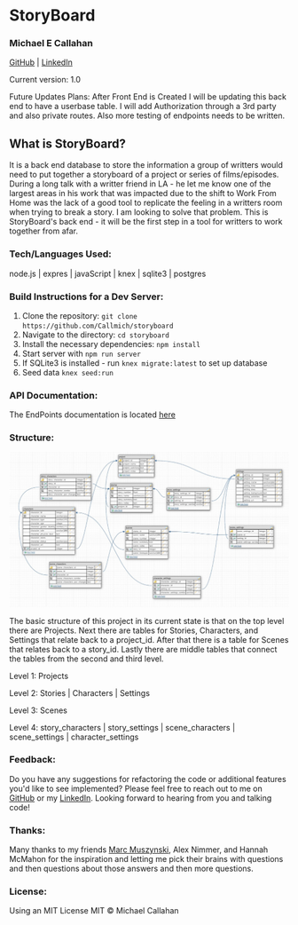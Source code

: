 # StoryBoard
### Michael E Callahan
[GitHub](https://github.com/Callmich) | [LinkedIn](https://www.linkedin.com/in/michael-callahan-webdev/)

Current version: 1.0

Future Updates Plans: After Front End is Created I will be updating this back end to have a userbase table. I will add Authorization through a 3rd party and also private routes. Also more testing of endpoints needs to be written.


## What is StoryBoard?
It is a back end database to store the information a group of writters would need to put together a storyboard of a project or series of films/episodes. During a long talk with a writter friend in LA - he let me know one of the largest areas in his work that was impacted due to the shift to Work From Home was the lack of a good tool to replicate the feeling in a writters room when trying to break a story. 
I am looking to solve that problem. This is StoryBoard's back end - it will be the first step in a tool for writters to work together from afar. 


### Tech/Languages Used:
node.js | expres | javaScript | knex | sqlite3 | postgres


### Build Instructions for a Dev Server:
1. Clone the repository: `git clone https://github.com/Callmich/storyboard`
2. Navigate to the directory: `cd storyboard`
3. Install the necessary dependencies: `npm install`
4. Start server with `npm run server`
5. If SQLite3 is installed - run `knex migrate:latest` to set up database
6. Seed data `knex seed:run`


### API Documentation:
The EndPoints documentation is located [here](https://documenter.getpostman.com/view/10662887/Szzhdy91)


### Structure:
![alt text](https://github.com/Callmich/storyboard/blob/master/designs/StoryBoard%20DB%20final%20V1.jpg)

The basic structure of this project in its current state is that on the top level there are Projects. Next there are tables for Stories, Characters, and Settings that relate back to a project_id. After that there is a table for Scenes that relates back to a story_id. Lastly there are middle tables that connect the tables from the second and third level.

Level 1: Projects

Level 2: Stories | Characters | Settings

Level 3: Scenes

Level 4: story_characters | story_settings | scene_characters | scene_settings | character_settings


### Feedback:
Do you have any suggestions for refactoring the code or additional features you'd like to see implemented? Please feel free to reach out to me on [GitHub](https://github.com/Callmich) or my [LinkedIn](https://www.linkedin.com/in/michael-callahan-webdev/). Looking forward to hearing from you and talking code! 


### Thanks:
Many thanks to my friends [Marc Muszynski](http://marcmuszynski.com/), Alex Nimmer, and Hannah McMahon for the inspiration and letting me pick their brains with questions and then questions about those answers and then more questions.

### License:
Using an MIT License
MIT © Michael Callahan
